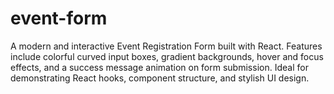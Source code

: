 # event-form
A modern and interactive Event Registration Form built with React. Features include colorful curved input boxes, gradient backgrounds, hover and focus effects, and a success message animation on form submission. Ideal for demonstrating React hooks, component structure, and stylish UI design.
